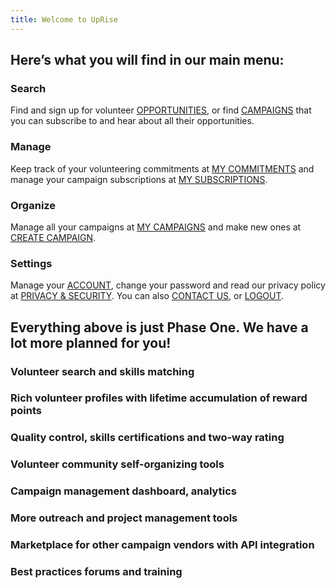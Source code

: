 ```yaml
---
title: Welcome to UpRise
---
```


Here’s what you will find in our main menu:
-------------------------------------------

### Search

Find and sign up for volunteer [OPPORTUNITIES](/search/search-opportunities), or find [CAMPAIGNS](/search/search-campaigns) that you
can subscribe to and hear about all their opportunities.

###

### Manage

Keep track of your volunteering commitments at [MY COMMITMENTS](/volunteer/opportunity-commitments) and manage
your campaign subscriptions at [MY SUBSCRIPTIONS](/volunteer/campaign-subscriptions).

###

### Organize

Manage all your campaigns at [MY CAMPAIGNS](/organize) and make new ones at [CREATE CAMPAIGN](/organize/create-campaign).

###

### Settings

Manage your [ACCOUNT](/settings/account), change your password and read our privacy policy
at [PRIVACY & SECURITY](/settings/privacy-security). You can also [CONTACT US](/settings/contact), or [LOGOUT](/logout).

###

Everything above is just Phase One. We have a lot more planned for you!
-----------------------------------------------------------------------

### Volunteer search and skills matching

### Rich volunteer profiles with lifetime accumulation of reward points

### Quality control, skills certifications and two-way rating

### Volunteer community self-organizing tools

### Campaign management dashboard, analytics

### More outreach and project management tools

### Marketplace for other campaign vendors with API integration

### Best practices forums and training
